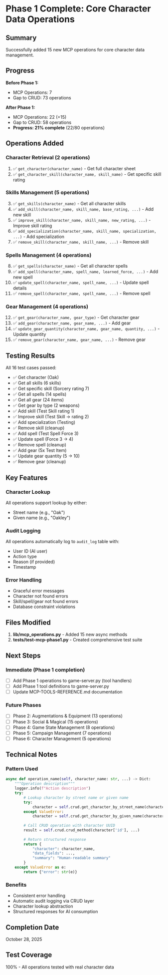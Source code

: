 # Phase 1 Complete: Core Character Data Operations

## Summary

Successfully added 15 new MCP operations for core character data management.

## Progress

**Before Phase 1:**
- MCP Operations: 7
- Gap to CRUD: 73 operations

**After Phase 1:**
- MCP Operations: 22 (+15)
- Gap to CRUD: 58 operations
- **Progress: 21% complete** (22/80 operations)

## Operations Added

### Character Retrieval (2 operations)
1. ✅ `get_character(character_name)` - Get full character sheet
2. ✅ `get_character_skill(character_name, skill_name)` - Get specific skill rating

### Skills Management (5 operations)
3. ✅ `get_skills(character_name)` - Get all character skills
4. ✅ `add_skill(character_name, skill_name, base_rating, ...)` - Add new skill
5. ✅ `improve_skill(character_name, skill_name, new_rating, ...)` - Improve skill rating
6. ✅ `add_specialization(character_name, skill_name, specialization, ...)` - Add specialization
7. ✅ `remove_skill(character_name, skill_name, ...)` - Remove skill

### Spells Management (4 operations)
8. ✅ `get_spells(character_name)` - Get all character spells
9. ✅ `add_spell(character_name, spell_name, learned_force, ...)` - Add new spell
10. ✅ `update_spell(character_name, spell_name, ...)` - Update spell details
11. ✅ `remove_spell(character_name, spell_name, ...)` - Remove spell

### Gear Management (4 operations)
12. ✅ `get_gear(character_name, gear_type)` - Get character gear
13. ✅ `add_gear(character_name, gear_name, ...)` - Add gear
14. ✅ `update_gear_quantity(character_name, gear_name, quantity, ...)` - Update quantity
15. ✅ `remove_gear(character_name, gear_name, ...)` - Remove gear

## Testing Results

All 16 test cases passed:
- ✅ Get character (Oak)
- ✅ Get all skills (6 skills)
- ✅ Get specific skill (Sorcery rating 7)
- ✅ Get all spells (14 spells)
- ✅ Get all gear (24 items)
- ✅ Get gear by type (2 weapons)
- ✅ Add skill (Test Skill rating 1)
- ✅ Improve skill (Test Skill → rating 2)
- ✅ Add specialization (Testing)
- ✅ Remove skill (cleanup)
- ✅ Add spell (Test Spell Force 3)
- ✅ Update spell (Force 3 → 4)
- ✅ Remove spell (cleanup)
- ✅ Add gear (5x Test Item)
- ✅ Update gear quantity (5 → 10)
- ✅ Remove gear (cleanup)

## Key Features

### Character Lookup
All operations support lookup by either:
- Street name (e.g., "Oak")
- Given name (e.g., "Oakley")

### Audit Logging
All operations automatically log to `audit_log` table with:
- User ID (AI user)
- Action type
- Reason (if provided)
- Timestamp

### Error Handling
- Graceful error messages
- Character not found errors
- Skill/spell/gear not found errors
- Database constraint violations

## Files Modified

1. **lib/mcp_operations.py** - Added 15 new async methods
2. **tests/test-mcp-phase1.py** - Created comprehensive test suite

## Next Steps

### Immediate (Phase 1 completion)
- [ ] Add Phase 1 operations to game-server.py (tool handlers)
- [ ] Add Phase 1 tool definitions to game-server.py
- [ ] Update MCP-TOOLS-REFERENCE.md documentation

### Future Phases
- [ ] Phase 2: Augmentations & Equipment (13 operations)
- [ ] Phase 3: Social & Magical (15 operations)
- [ ] Phase 4: Game State Management (8 operations)
- [ ] Phase 5: Campaign Management (7 operations)
- [ ] Phase 6: Character Management (5 operations)

## Technical Notes

### Pattern Used
```python
async def operation_name(self, character_name: str, ...) -> Dict:
    """Operation description"""
    logger.info(f"Action description")
    try:
        # Lookup character by street name or given name
        try:
            character = self.crud.get_character_by_street_name(character_name)
        except ValueError:
            character = self.crud.get_character_by_given_name(character_name)
        
        # Call CRUD operation with character UUID
        result = self.crud.crud_method(character['id'], ...)
        
        # Return structured response
        return {
            "character": character_name,
            "data_fields": ...,
            "summary": "Human-readable summary"
        }
    except ValueError as e:
        return {"error": str(e)}
```

### Benefits
- Consistent error handling
- Automatic audit logging via CRUD layer
- Character lookup abstraction
- Structured responses for AI consumption

## Completion Date
October 28, 2025

## Test Coverage
100% - All operations tested with real character data
